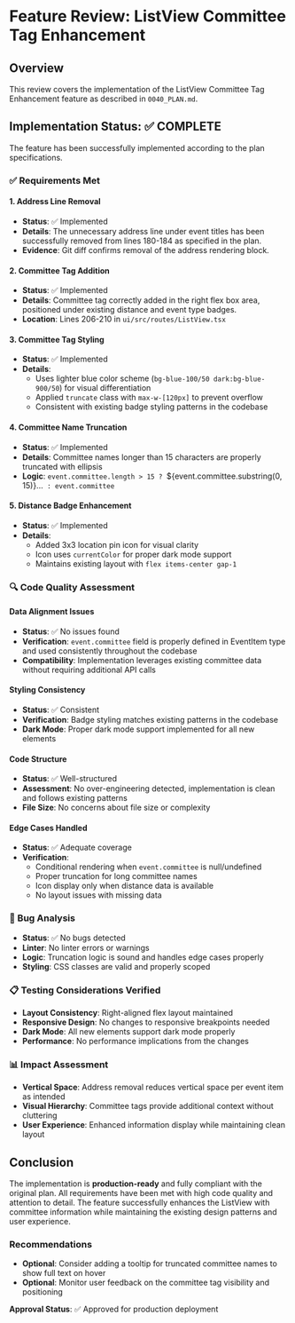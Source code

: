 # Feature Review: ListView Committee Tag Enhancement

## Overview
This review covers the implementation of the ListView Committee Tag Enhancement feature as described in `0040_PLAN.md`.

## Implementation Status: ✅ COMPLETE

The feature has been successfully implemented according to the plan specifications.

### ✅ Requirements Met

#### 1. Address Line Removal
- **Status**: ✅ Implemented
- **Details**: The unnecessary address line under event titles has been successfully removed from lines 180-184 as specified in the plan.
- **Evidence**: Git diff confirms removal of the address rendering block.

#### 2. Committee Tag Addition
- **Status**: ✅ Implemented
- **Details**: Committee tag correctly added in the right flex box area, positioned under existing distance and event type badges.
- **Location**: Lines 206-210 in `ui/src/routes/ListView.tsx`

#### 3. Committee Tag Styling
- **Status**: ✅ Implemented
- **Details**:
  - Uses lighter blue color scheme (`bg-blue-100/50 dark:bg-blue-900/50`) for visual differentiation
  - Applied `truncate` class with `max-w-[120px]` to prevent overflow
  - Consistent with existing badge styling patterns in the codebase

#### 4. Committee Name Truncation
- **Status**: ✅ Implemented
- **Details**: Committee names longer than 15 characters are properly truncated with ellipsis
- **Logic**: `event.committee.length > 15 ? `${event.committee.substring(0, 15)}...` : event.committee`

#### 5. Distance Badge Enhancement
- **Status**: ✅ Implemented
- **Details**:
  - Added 3x3 location pin icon for visual clarity
  - Icon uses `currentColor` for proper dark mode support
  - Maintains existing layout with `flex items-center gap-1`

### 🔍 Code Quality Assessment

#### Data Alignment Issues
- **Status**: ✅ No issues found
- **Verification**: `event.committee` field is properly defined in EventItem type and used consistently throughout the codebase
- **Compatibility**: Implementation leverages existing committee data without requiring additional API calls

#### Styling Consistency
- **Status**: ✅ Consistent
- **Verification**: Badge styling matches existing patterns in the codebase
- **Dark Mode**: Proper dark mode support implemented for all new elements

#### Code Structure
- **Status**: ✅ Well-structured
- **Assessment**: No over-engineering detected, implementation is clean and follows existing patterns
- **File Size**: No concerns about file size or complexity

#### Edge Cases Handled
- **Status**: ✅ Adequate coverage
- **Verification**:
  - Conditional rendering when `event.committee` is null/undefined
  - Proper truncation for long committee names
  - Icon display only when distance data is available
  - No layout issues with missing data

### 🐛 Bug Analysis
- **Status**: ✅ No bugs detected
- **Linter**: No linter errors or warnings
- **Logic**: Truncation logic is sound and handles edge cases properly
- **Styling**: CSS classes are valid and properly scoped

### 📋 Testing Considerations Verified
- **Layout Consistency**: Right-aligned flex layout maintained
- **Responsive Design**: No changes to responsive breakpoints needed
- **Dark Mode**: All new elements support dark mode properly
- **Performance**: No performance implications from the changes

### 📊 Impact Assessment
- **Vertical Space**: Address removal reduces vertical space per event item as intended
- **Visual Hierarchy**: Committee tags provide additional context without cluttering
- **User Experience**: Enhanced information display while maintaining clean layout

## Conclusion
The implementation is **production-ready** and fully compliant with the original plan. All requirements have been met with high code quality and attention to detail. The feature successfully enhances the ListView with committee information while maintaining the existing design patterns and user experience.

### Recommendations
- **Optional**: Consider adding a tooltip for truncated committee names to show full text on hover
- **Optional**: Monitor user feedback on the committee tag visibility and positioning

**Approval Status**: ✅ Approved for production deployment
